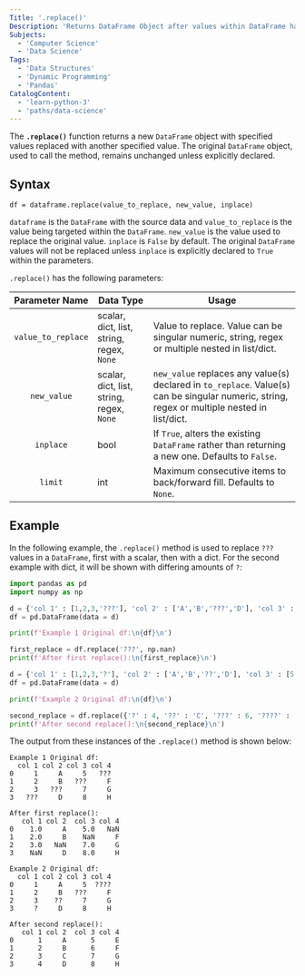 ```yaml
---
Title: '.replace()'
Description: 'Returns DataFrame Object after values within DataFrame have been changed.'
Subjects:
  - 'Computer Science'
  - 'Data Science'
Tags:
  - 'Data Structures'
  - 'Dynamic Programming'
  - 'Pandas'
CatalogContent:
  - 'learn-python-3'
  - 'paths/data-science'
---
```


The **`.replace()`** function returns a new `DataFrame` object with specified values replaced with another specified value. The original `DataFrame` object, used to call the method, remains unchanged unless explicitly declared.

## Syntax

```pseudo
df = dataframe.replace(value_to_replace, new_value, inplace)
```

`dataframe` is the `DataFrame` with the source data and `value_to_replace` is the value being targeted within the `DataFrame`. `new_value` is the value used to replace the original value. `inplace` is `False` by default. The original `DataFrame` values will not be replaced unless `inplace` is explicitly declared to `True` within the parameters.

`.replace()` has the following parameters:

|   Parameter Name   | Data Type                                 | Usage                                                                                                                                        |
| :----------------: | ----------------------------------------- | -------------------------------------------------------------------------------------------------------------------------------------------- |
| `value_to_replace` | scalar, dict, list, string, regex, `None` | Value to replace. Value can be singular numeric, string, regex or multiple nested in list/dict.                                              |
|    `new_value`     | scalar, dict, list, string, regex, `None` | `new_value` replaces any value(s) declared in `to_replace`. Value(s) can be singular numeric, string, regex or multiple nested in list/dict. |
|     `inplace`      | bool                                      | If `True`, alters the existing `DataFrame` rather than returning a new one. Defaults to `False`.                                             |
|      `limit`       | int                                       | Maximum consecutive items to back/forward fill. Defaults to `None`.                                                                          |

## Example

In the following example, the `.replace()` method is used to replace `???` values in a `DataFrame`, first with a scalar, then with a dict. For the second example with dict, it will be shown with differing amounts of `?`:

```py
import pandas as pd
import numpy as np

d = {'col 1' : [1,2,3,'???'], 'col 2' : ['A','B','???','D'], 'col 3' : [5,'???',7,8], 'col 4' : ['???','F','G','H']}
df = pd.DataFrame(data = d)

print(f'Example 1 Original df:\n{df}\n')

first_replace = df.replace('???', np.nan)
print(f'After first replace():\n{first_replace}\n')

d = {'col 1' : [1,2,3,'?'], 'col 2' : ['A','B','??','D'], 'col 3' : [5,'???',7,8], 'col 4' : ['????','F','G','H']}
df = pd.DataFrame(data = d)

print(f'Example 2 Original df:\n{df}\n')

second_replace = df.replace({'?' : 4, '??' : 'C', '???' : 6, '????' : 'E'})
print(f'After second replace():\n{second_replace}\n')
```

The output from these instances of the `.replace()` method is shown below:

```shell
Example 1 Original df:
  col 1 col 2 col 3 col 4
0     1     A     5   ???
1     2     B   ???     F
2     3   ???     7     G
3   ???     D     8     H

After first replace():
   col 1 col 2  col 3 col 4
0    1.0     A    5.0   NaN
1    2.0     B    NaN     F
2    3.0   NaN    7.0     G
3    NaN     D    8.0     H

Example 2 Original df:
  col 1 col 2 col 3 col 4
0     1     A     5  ????
1     2     B   ???     F
2     3    ??     7     G
3     ?     D     8     H

After second replace():
   col 1 col 2  col 3 col 4
0      1     A      5     E
1      2     B      6     F
2      3     C      7     G
3      4     D      8     H
```
